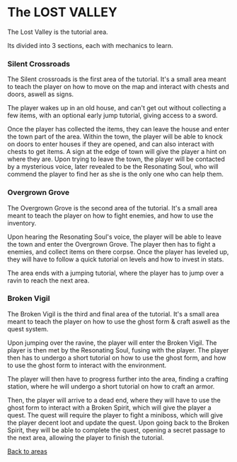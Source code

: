 # The LOST VALLEY

The Lost Valley is the tutorial area.

Its divided into 3 sections, each with mechanics to learn.

### Silent Crossroads
The Silent crossroads is the first area of the tutorial.
It's a small area meant to teach the player on how to move on the map and interact with chests and doors, aswell as signs.

The player wakes up in an old house, and can't get out without collecting a few items, with an optional early jump tutorial, giving access to a sword.

Once the player has collected the items, they can leave the house and enter the town part of the area.
Within the town, the player will be able to knock on doors to enter houses if they are opened, and can also interact with chests to get items.
A sign at the edge of town will give the player a hint on where they are.
Upon trying to leave the town, the player will be contacted by a mysterious voice, later revealed to be the Resonating Soul, who will commend the player to find her as she is the only one who can help them.

### Overgrown Grove
The Overgrown Grove is the second area of the tutorial.
It's a small area meant to teach the player on how to fight enemies, and how to use the inventory.

Upon hearing the Resonating Soul's voice, the player will be able to leave the town and enter the Overgrown Grove.
The player then has to fight a enemies, and collect items on there corpse.
Once the player has leveled up, they will have to follow a quick tutorial on levels and how to invest in stats.

The area ends with a jumping tutorial, where the player has to jump over a ravin to reach the next area.

### Broken Vigil
The Broken Vigil is the third and final area of the tutorial.
It's a small area meant to teach the player on how to use the ghost form & craft aswell as the quest system.

Upon jumping over the ravine, the player will enter the Broken Vigil. The player is then met by the Resonating Soul, fusing with the player.
The player then has to undergo a short tutorial on how to use the ghost form, and how to use the ghost form to interact with the environment.

The player will then have to progress further into the area, finding a crafting station, where he will undergo a short tutorial on how to craft an armor.

Then, the player will arrive to a dead end, where they will have to use the ghost form to interact with a Broken Spirit, which will give the player a quest.
The quest will require the player to fight a miniboss, which will give the player decent loot and update the quest.
Upon going back to the Broken Spirit, they will be able to complete the quest, opening a secret passage to the next area, allowing the player to finish the tutorial.

[Back to areas](areas.md)